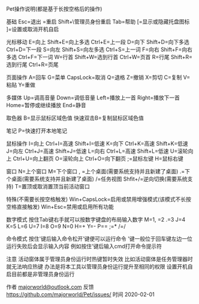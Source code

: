 Pet操作说明(都是基于长按空格后的操作)

基础
Esc=退出
\=重启 Shift+\管理员身份重启
Tab=帮助
[=显示或隐藏托盘图标
]=设置或取消开机自启

光标移动
E=向上 Shift+E=向上多选 Ctrl+E=上一段
D=向下 Shift+D=向下多选 Ctrl+D=下一段
S=向左 Shift+S=向左多选 Ctrl+S=上一词
F=向右 Shift+F=向右多选 Ctrl+F=下一词
W=行首 Shift+W=选到行首 Ctrl+W=页首
R=行尾 Shift+R=选到行尾 Ctrl+R=页尾

页面操作
A=回车
G=菜单
CapsLock=取消
Q=退格
Z=撤销
X=剪切
C=复制
V=粘贴
Y=重做

多媒体
Up=调高音量
Down=调低音量
Left=播放上一首
Right=播放下一首
Home=暂停或继续播放
End=静音

取色器
B=显示鼠标区域色值 快速双击B=复制鼠标区域色值

笔记
P=快速打开本地笔记

鼠标操作
I=向上 Ctrl+I=高速 Shift+I=低速
K=向下 Ctrl+K=高速 Shift+K=低速
J=向左 Ctrl+J=高速 Shift+J=低速
L=向右 Ctrl+L=高速 Shift+L=低速
U=滚轮向上 Ctrl+U=向上翻页
O=滚轮向上 Ctrl+O=向下翻页
;=鼠标左键
H=鼠标右键

窗口
N=上个窗口
M=下个窗口
, =上个桌面(需要系统支持并且新建了桌面)
.=下个桌面(需要系统支持并且新建了桌面)
/=任务视图 Shfit+/=逆向切换(需要系统支持)
T=置顶或取消置顶当前活动窗口

特殊(不需要长按空格触发)
Win+CapsLock=启用或禁用增强模式(该模式不长按空格直接触发)
Win+Esc=禁用或启用所有功能

数字模式
按住Tab键右手就可以按数字键盘的布局输入数字
M=1, =2 .=3
J=4 K=5 L=6
U=7 I=8 O=9
N=0 H=+ Y=-
P== ;=* /=/

命令模式
按住'键后输入命令松开'键便可以运行命令
'键一般位于回车键左边一位
运行失败后会显示输入内容
例如按住'键后输入cmd打开命令提示符

注意
活动窗体属于管理员身份运行时热键暂时失效
比如活动窗体是任务管理器时就无法响应热键
办法是将本工具以管理员身份运行提升至相同的权限
设置开机自启目前都是非管理员身份运行

作者
majorworld@outlook.com
反馈
https://github.com/majorworld/Pet/issues/
时间
2020-02-01
